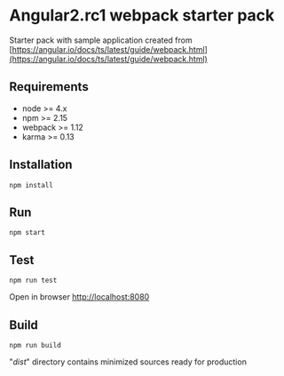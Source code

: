 #  Angular2.rc1 webpack starter pack

Starter pack with sample application created from [https://angular.io/docs/ts/latest/guide/webpack.html](https://angular.io/docs/ts/latest/guide/webpack.html)

## Requirements

* node >= 4.x
* npm >= 2.15
* webpack >= 1.12
* karma >= 0.13

## Installation

```
npm install
```

## Run

```
npm start
```

## Test

```
npm run test
```

Open in browser [http://localhost:8080](http://localhost:8080)

## Build

```
npm run build
```

"_dist_" directory contains minimized sources ready for production

